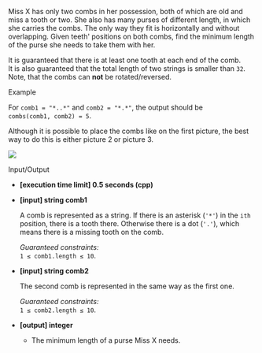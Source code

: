
Miss X has only two combs in her possession, both of which are old and miss a tooth or two. She also has many purses of different length, in which she carries the combs. The only way they fit is horizontally and without overlapping. Given teeth' positions on both combs, find the minimum length of the purse she needs to take them with her.

It is guaranteed that there is at least one tooth at each end of the comb.  
It is also guaranteed that the total length of two strings is smaller than  `32`.  
Note, that the combs can  **not**  be rotated/reversed.

Example

For  `comb1 = "*..*"`  and  `comb2 = "*.*"`, the output should be  
`combs(comb1, comb2) = 5`.

Although it is possible to place the combs like on the first picture, the best way to do this is either picture 2 or picture 3.

![](https://codefightsuserpics.s3.amazonaws.com/tasks/combs/img/cbs.png?_tm=1530791353138)

Input/Output

-   **[execution time limit] 0.5 seconds (cpp)**
    
-   **[input] string comb1**
    
    A comb is represented as a string. If there is an asterisk (`'*'`) in the  `ith`  position, there is a tooth there. Otherwise there is a dot (`'.'`), which means there is a missing tooth on the comb.
    
    _Guaranteed constraints:_  
    `1 ≤ comb1.length ≤ 10`.
    
-   **[input] string comb2**
    
    The second comb is represented in the same way as the first one.
    
    _Guaranteed constraints:_  
    `1 ≤ comb2.length ≤ 10`.
    
-   **[output] integer**
    
    -   The minimum length of a purse Miss X needs.